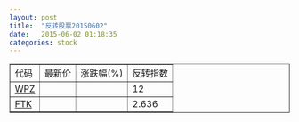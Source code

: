 ```yaml
---
layout: post
title:  "反转股票20150602"
date:   2015-06-02 01:18:35
categories: stock
---
```


<script type="text/javascript">
var stockList = []
stockList.push('gb_wpz');
stockList.push('gb_ftk');
</script>

<table border="1">
 <tr>
 <td>代码</td>
  <td>最新价</td>
  <td>涨跌幅(%)</td>
 <td>反转指数</td>
</tr>
  <tr id="wpz"><td><a href="http://stock.finance.sina.com.cn/usstock/quotes/WPZ.html" target="_blank">WPZ</a></td><td></td><td></td><td>12</td></tr>
  <tr id="ftk"><td><a href="http://stock.finance.sina.com.cn/usstock/quotes/FTK.html" target="_blank">FTK</a></td><td></td><td></td><td>2.636</td></tr>
</table>
